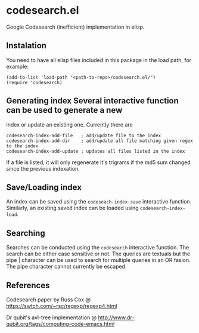 # codesearch.el

Google Codesearch (inefficient) implementation in elisp. 

## Instalation

You need to have all elisp files included in this package in the load path, for
example:
```
(add-to-list 'load-path "<path-to-repo>/codesearch.el/")
(require 'codesearch)
```


## Generating index Several interactive function can be used to generate a new
index or update an existing one. Currently there are

```
codesearch-index-add-file   ; add/update file to the index
codesearch-index-add-dir    ; add/update all file matching given regex to the index
codesearch-index-add-update ; updates all files listed in the index
```

If a file is listed, it will only regenerate it's trigrams if the md5 sum
changed since the previous indexation.

## Save/Loading index
An index can be saved using the `codeseach-index-save`
interactive function. Similarly, an existing saved index can be loaded using
`codesearch-index-load`.

## Searching
Searches can be conducted using the `codesearch` interactive
function. The search can be either case sensitive or not. The queries are
textuals but the pipe | character can be used to search for multiple queries in
an OR fasion. The pipe character cannot currently be escaped.

## References

Codesearch paper by Russ Cox @ https://swtch.com/~rsc/regexp/regexp4.html

Dr qubit's avl-tree implementation @ http://www.dr-qubit.org/tags/computing-code-emacs.html
